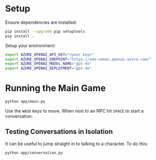 # Setup

Ensure dependencies are installed:

```bash
pip install --upgrade pip setuptools
pip install .
```

Setup your environment:

```bash
export AZURE_OPENAI_API_KEY="<your key>"
export AZURE_OPENAI_ENDPOINT="https://ada-naman.openai.azure.com/"
export AZURE_OPENAI_MODEL_NAME="gpt-4o"
export AZURE_OPENAI_DEPLOYMENT="gpt-4o"
```

# Running the Main Game

```bash
python app/main.py
```

Use the `WASD` keys to move. When next to an NPC hit `SPACE` to start a conversation.

## Testing Conversations in Isolation

It can be useful to jump straight in to talking to a character. To do this:

```bash
python app/conversation.py
```


